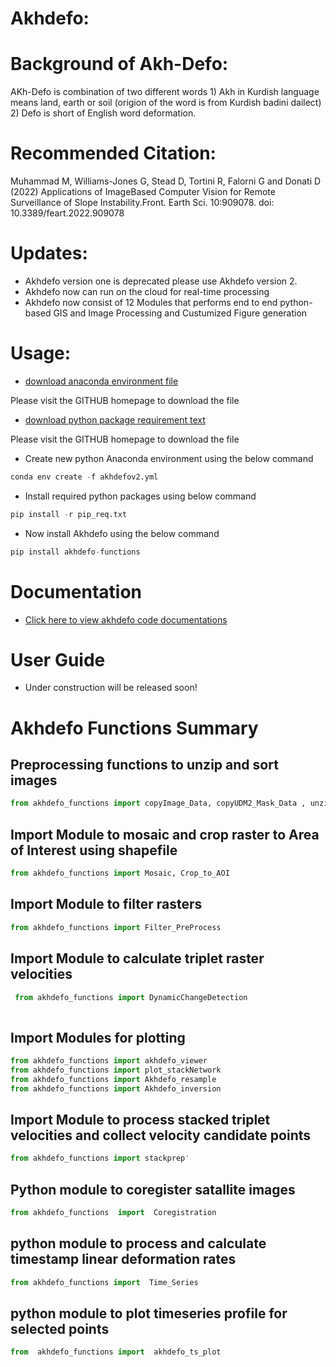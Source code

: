 
# Akhdefo: 
# Background of Akh-Defo:
AKh-Defo is combination of two different words 1) Akh in Kurdish language means land, earth or soil (origion of the word is from Kurdish badini dailect) 2) Defo is short of English word deformation.

# Recommended Citation:
Muhammad M, Williams-Jones G, Stead D, Tortini R, Falorni G and Donati D (2022) Applications of ImageBased Computer Vision for Remote Surveillance of Slope Instability.Front. Earth Sci. 10:909078. doi: 10.3389/feart.2022.909078

# Updates:
* Akhdefo version one is deprecated please use Akhdefo version 2.
* Akhdefo now can run on the cloud for real-time processing
* Akhdefo now consist of 12 Modules that performs end to end python-based GIS and Image Processing and Custumized Figure generation

# Usage:
* [download anaconda environment file](akhdefov2.yml) 

Please visit the GITHUB homepage to download the file

* [download python package requirement text](pip_req.txt) 

Please visit the GITHUB homepage to download the file

* Create new python Anaconda environment using the below command

```python
conda env create -f akhdefov2.yml

```

* Install required python packages using below command

```python
pip install -r pip_req.txt
```

* Now install Akhdefo using the below command

```python
pip install akhdefo-functions
```
# Documentation
* [Click here to view akhdefo code documentations](https://akhdefo.readthedocs.io/en/latest/)

# User Guide
* Under construction will be released soon!

# Akhdefo Functions Summary

##  Preprocessing functions to unzip and sort images

```python
from akhdefo_functions import copyImage_Data, copyUDM2_Mask_Data , unzip
```

##   Import Module to mosaic and crop raster to Area of Interest using shapefile

```python
from akhdefo_functions import Mosaic, Crop_to_AOI
```

##  Import Module to filter rasters

```python
from akhdefo_functions import Filter_PreProcess
```

## Import Module to calculate triplet raster velocities

```python
 from akhdefo_functions import DynamicChangeDetection
 
 ```

##  Import Modules for plotting

```python
from akhdefo_functions import akhdefo_viewer
from akhdefo_functions import plot_stackNetwork
from akhdefo_functions import Akhdefo_resample
from akhdefo_functions import Akhdefo_inversion
```

##  Import Module to process stacked triplet velocities and collect velocity candidate points

```python
from akhdefo_functions import stackprep'
```
##  Python module to coregister satallite images

```python
from akhdefo_functions  import  Coregistration
```

##  python module to process and calculate timestamp linear deformation rates

```python
from akhdefo_functions import  Time_Series
```

##  python module to plot timeseries profile for selected points

```python
from  akhdefo_functions import  akhdefo_ts_plot

```
